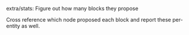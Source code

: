 extra/stats: Figure out how many blocks they propose

Cross reference which node proposed each block and report these
per-entity as well.
